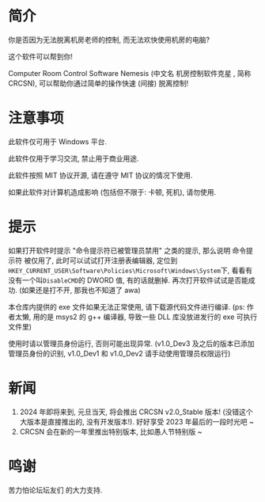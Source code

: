 # 简介

你是否因为无法脱离机房老师的控制, 而无法欢快使用机房的电脑?

这个软件可以帮到你!

Computer Room Control Software Nemesis (中文名 机房控制软件克星 , 简称 CRCSN), 可以帮助你通过简单的操作快速 (间接) 脱离控制!

# 注意事项

此软件仅可用于 Windows 平台.

此软件仅用于学习交流, 禁止用于商业用途.

此软件按照 MIT 协议开源, 请在遵守 MIT 协议的情况下使用.

如果此软件对计算机造成影响 (包括但不限于: 卡顿, 死机), 请勿使用.

# 提示

如果打开软件时提示 "命令提示符已被管理员禁用" 之类的提示, 那么说明 命令提示符 被仅用了, 此时可以试试打开注册表编辑器, 定位到``HKEY_CURRENT_USER\Software\Policies\Microsoft\Windows\System``下, 看看有没有一个叫``DisableCMD``的 DWORD 值, 有的话就删掉. 再次打开软件试试是否能成功. (如果还是打不开, 那我也不知道了 awa)

本仓库内提供的 exe 文件如果无法正常使用, 请下载源代码文件进行编译. (ps: 作者太懒, 用的是 msys2 的 g++ 编译器, 导致一些 DLL 库没放进发行的 exe 可执行文件里)

使用时请以管理员身份运行, 否则可能出现异常. (v1.0_Dev3 及之后的版本已添加管理员身份的识别, v1.0_Dev1 和 v1.0_Dev2 请手动使用管理员权限运行)

# 新闻
1. 2024 年即将来到, 元旦当天, 将会推出 CRCSN v2.0_Stable 版本! (没错这个大版本是直接推出的, 没有开发版本!). 好好享受 2023 年最后的一段时光吧 ~
2. CRCSN 会在新的一年里推出特别版本, 比如愚人节特别版 ~

# 鸣谢

苦力怕论坛坛友们 的大力支持.
